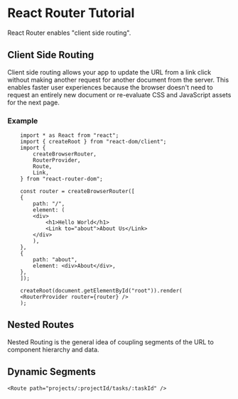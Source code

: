 # React Router Tutorial

React Router enables "client side routing".

## Client Side Routing
Client side routing allows your app to update the URL from a link click without making another request for another document from the server. This enables faster user experiences because the browser doesn't need to request an entirely new document or re-evaluate CSS and JavaScript assets for the next page.

### Example
```
    import * as React from "react";
    import { createRoot } from "react-dom/client";
    import {
        createBrowserRouter,
        RouterProvider,
        Route,
        Link,
    } from "react-router-dom";

    const router = createBrowserRouter([
    {
        path: "/",
        element: (
        <div>
            <h1>Hello World</h1>
            <Link to="about">About Us</Link>
        </div>
        ),
    },
    {
        path: "about",
        element: <div>About</div>,
    },
    ]);

    createRoot(document.getElementById("root")).render(
    <RouterProvider router={router} />
    );
```

## Nested Routes
Nested Routing is the general idea of coupling segments of the URL to component hierarchy and data.

## Dynamic Segments
  ```
  <Route path="projects/:projectId/tasks/:taskId" />
  ```
